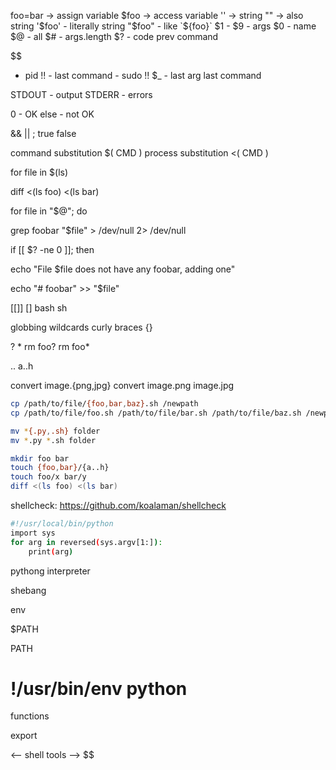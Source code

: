 foo=bar -> assign variable
$foo -> access variable
'' -> string
"" -> also string
'$foo' - literally string
"$foo" - like `${foo}`
$1 - $9 - args
$0 - name
$@ - all
$# - args.length
$? - code prev command

$$
- pid
!! - last command - sudo !!
$_ - last arg last command

STDOUT - output
STDERR - errors

0 - OK
else - not OK

&&
||
;
true
false

command substitution
$( CMD )
process substitution
<( CMD )

for file in $(ls)

diff <(ls foo) <(ls bar)

for file in "$@"; do

grep foobar "$file" > /dev/null 2> /dev/null

if [[ $? -ne 0 ]]; then

echo "File $file does not have any foobar, adding one"

echo "# foobar" >> "$file"

[[]]
[]
bash
sh

globbing
wildcards
curly braces {}

?
*
rm foo?
rm foo*

..
a..h

convert image.{png,jpg}
convert image.png image.jpg

```bash
cp /path/to/file/{foo,bar,baz}.sh /newpath
cp /path/to/file/foo.sh /path/to/file/bar.sh /path/to/file/baz.sh /newpath
```

```bash
mv *{.py,.sh} folder
mv *.py *.sh folder
```

```bash
mkdir foo bar
touch {foo,bar}/{a..h}
touch foo/x bar/y
diff <(ls foo) <(ls bar)
```

shellcheck: https://github.com/koalaman/shellcheck

```bash
#!/usr/local/bin/python
import sys
for arg in reversed(sys.argv[1:]):
    print(arg)
```

pythong interpreter

shebang

env

$PATH

PATH

# !/usr/bin/env python

functions

export

<-- shell tools -->
$$
